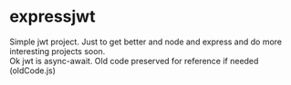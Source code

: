 # expressjwt

Simple jwt project. Just to get better and node and express and do more interesting projects soon. </br>
Ok jwt is async-await. Old code preserved for reference if needed (oldCode.js)